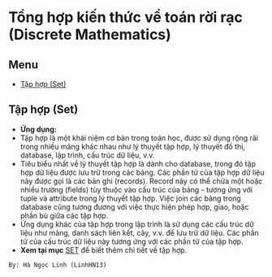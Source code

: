 # Tổng hợp kiến thức về toán rời rạc (Discrete Mathematics)
## Menu
- [Tập hợp (Set)](#tập-hợp-set)


## Tập hợp (Set)
- **Ứng dụng:** 
- Tập hợp là một khái niệm cơ bản trong toán học, được sử dụng rộng rãi trong nhiều mảng khác nhau như lý thuyết tập hợp, lý thuyết đồ thị, database, lập trình, cấu trúc dữ liệu, v.v.
- Tiêu biểu nhất về lý thuyết tập hợp là dành cho database, trong đó tập hợp dữ liệu được lưu trữ trong các bảng. Các phần tử của tập hợp dữ liệu này được gọi là các bản ghi (records). Record này có thể chứa một hoặc nhiều trường (fields) tùy thuộc vào cấu trúc của bảng - tương ứng với tuple và attribute trong lý thuyết tập hợp. Việc join các bảng trong database cũng tương đương với việc thực hiện phép hợp, giao, hoặc phần bù giữa các tập hợp.
- Ứng dụng khác của tập hợp trong lập trình là sử dụng các cấu trúc dữ liệu như mảng, danh sách liên kết, cây, v.v. để lưu trữ dữ liệu. Các phần tử của cấu trúc dữ liệu này tương ứng với các phần tử của tập hợp. 
- **Xem tại mục** [SET](SET/README.md) để biết thêm chi tiết về tập hợp.
```
By: Hà Ngọc Linh (LinhHN13)
```